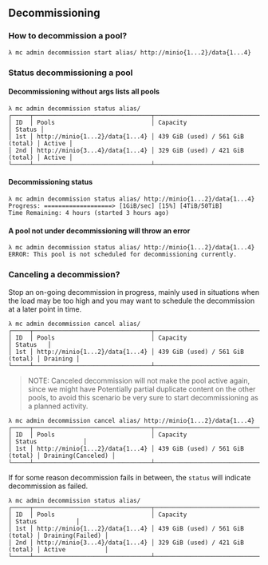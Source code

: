 ## Decommissioning

### How to decommission a pool?
```
λ mc admin decommission start alias/ http://minio{1...2}/data{1...4}
```

### Status decommissioning a pool

#### Decommissioning without args lists all pools
```
λ mc admin decommission status alias/
┌─────┬─────────────────────────────────┬──────────────────────────────────┬────────┐
│ ID  │ Pools                           │ Capacity                         │ Status │
│ 1st │ http://minio{1...2}/data{1...4} │ 439 GiB (used) / 561 GiB (total) │ Active │
│ 2nd │ http://minio{3...4}/data{1...4} │ 329 GiB (used) / 421 GiB (total) │ Active │
└─────┴─────────────────────────────────┴──────────────────────────────────┴────────┘
```

#### Decommissioning status
```
λ mc admin decommission status alias/ http://minio{1...2}/data{1...4}
Progress: ===================> [1GiB/sec] [15%] [4TiB/50TiB]
Time Remaining: 4 hours (started 3 hours ago)
```

#### A pool not under decommissioning will throw an error
```
λ mc admin decommission status alias/ http://minio{1...2}/data{1...4}
ERROR: This pool is not scheduled for decommissioning currently.
```

### Canceling a decommission?
Stop an on-going decommission in progress, mainly used in situations when the load may be
too high and you may want to schedule the decommission at a later point in time.
```
λ mc admin decommission cancel alias/
┌─────┬─────────────────────────────────┬──────────────────────────────────┬──────────┐
│ ID  │ Pools                           │ Capacity                         │ Status   │
│ 1st │ http://minio{1...2}/data{1...4} │ 439 GiB (used) / 561 GiB (total) │ Draining │
└─────┴─────────────────────────────────┴──────────────────────────────────┴──────────┘
```

> NOTE: Canceled decommission will not make the pool active again, since we might have
> Potentially partial duplicate content on the other pools, to avoid this scenario be
> very sure to start decommissioning as a planned activity.

```
λ mc admin decommission cancel alias/ http://minio{1...2}/data{1...4}
┌─────┬─────────────────────────────────┬──────────────────────────────────┬────────────────────┐
│ ID  │ Pools                           │ Capacity                         │ Status             │
│ 1st │ http://minio{1...2}/data{1...4} │ 439 GiB (used) / 561 GiB (total) │ Draining(Canceled) │
└─────┴─────────────────────────────────┴──────────────────────────────────┴────────────────────┘
```

If for some reason decommission fails in between, the `status` will indicate decommission as failed.
```
λ mc admin decommission status alias/
┌─────┬─────────────────────────────────┬──────────────────────────────────┬──────────────────┐
│ ID  │ Pools                           │ Capacity                         │ Status           │
│ 1st │ http://minio{1...2}/data{1...4} │ 439 GiB (used) / 561 GiB (total) │ Draining(Failed) │
│ 2nd │ http://minio{3...4}/data{1...4} │ 329 GiB (used) / 421 GiB (total) │ Active           │
└─────┴─────────────────────────────────┴──────────────────────────────────┴──────────────────┘
```
